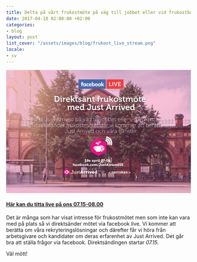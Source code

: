 ```yaml
---
title: Delta på vårt frukostmöte på väg till jobbet eller vid frukostbordet!
date: 2017-04-18 02:00:00 +02:00
categories:
- blog
layout: post
list_cover: "/assets/images/blog/frukost_live_stream.png"
locale:
- sv
---
```


![livestream](/assets/images/blog/frukost_live_stream.png)

#### [Här kan du titta live på ons 07.15-08.00](https://www.facebook.com/JustArrivedSE/)

Det är många som har visat intresse för frukostmötet men som inte kan vara med på plats så vi direktsänder mötet via facebook live. Vi kommer att berätta om våra rekryteringslösningar och därefter får vi höra från arbetsgivare och kandidater om deras erfarenhet av Just Arrived. Det går bra att ställa frågor via facebook.
Direktsändingen startar *07.15*.

Väl mött!
